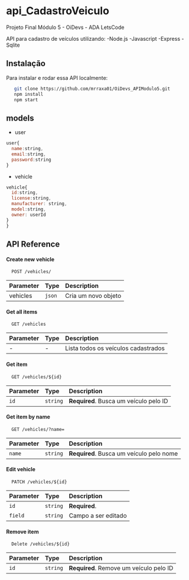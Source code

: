 
# api_CadastroVeiculo
Projeto Final Módulo 5 - OiDevs - ADA LetsCode

API para cadastro de veículos utilizando:
    -Node.js
    -Javascript
    -Express
    -Sqlite







## Instalação

Para instalar e rodar essa API localmente:


```bash
   git clone https://github.com/mrraxa01/OiDevs_APIModulo5.git
   npm install
   npm start
```
    
## models
 - user
 ```javascript
 user{
   name:string,
   email:string,
   password:string
 }
 ```


 - vehicle

```javascript
vehicle{
  id:string,
  license:string,
  manufacturer: string,
  model:string,
  owner: userId
}
}
```


## API Reference

#### Create new vehicle

```http
  POST /vehicles/
```
| Parameter | Type     | Description                       |
| :-------- | :------- | :-------------------------------- |
|   vehicles   | `json` | Cria um novo objeto|

#### Get all items

```http
  GET /vehicles
```

| Parameter | Type     | Description                |
| :-------- | :------- | :------------------------- |
|     -     |     -    |Lista todos os veículos cadastrados|

#### Get item

```http
  GET /vehicles/${id}
```

| Parameter | Type     | Description                       |
| :-------- | :------- | :-------------------------------- |
| `id`      | `string` | **Required**. Busca um veículo pelo ID |

#### Get item by name

```http
  GET /vehicles/?name=
```

| Parameter | Type     | Description                       |
| :-------- | :------- | :-------------------------------- |
| `name`      | `string` | **Required**. Busca um veículo pelo nome |

#### Edit vehicle

```http
  PATCH /vehicles/${id}
```
| Parameter | Type     | Description                       |
| :-------- | :------- | :-------------------------------- |
| `id`      | `string` | **Required**. |
| `field`|`string`| Campo a ser editado    |

#### Remove item

```http
  Delete /vehicles/${id}
```

| Parameter | Type     | Description                       |
| :-------- | :------- | :-------------------------------- |
| `id`      | `string` | **Required**. Remove um veículo pelo ID |
